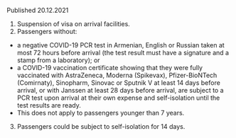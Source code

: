 Published 20.12.2021
1. Suspension of visa on arrival facilities.
2. Passengers without:
- a negative COVID-19 PCR test in Armenian, English or Russian taken at most 72 hours before arrival (the test result must have a signature and a stamp from a laboratory); or
- a COVID-19 vaccination certificate showing that they were fully vaccinated with AstraZeneca, Moderna (Spikevax), Pfizer-BioNTech (Comirnaty), Sinopharm, Sinovac or Sputnik V at least 14 days before arrival, or with Janssen at least 28 days before arrival,
are subject to a PCR test upon arrival at their own expense and self-isolation until the test results are ready.
- This does not apply to passengers younger than 7 years.
3. Passengers could be subject to self-isolation for 14 days.
